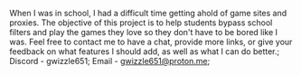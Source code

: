 When I was in school, I had a difficult time getting ahold of game sites and proxies. The objective of this project is to help students bypass school filters and play the games they love so they don't have to be bored like I was.
Feel free to contact me to have a chat, provide more links, or give your feedback on what features I should add, as well as what I can do better.;
Discord - gwizzle651;
Email - gwizzle651@proton.me;

